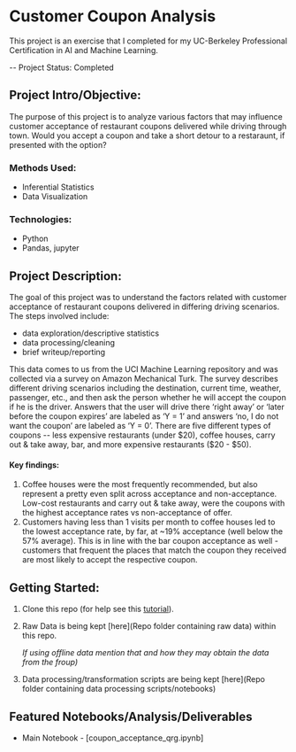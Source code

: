 # Customer Coupon Analysis
This project is an exercise that I completed for my UC-Berkeley Professional Certification in AI and Machine Learning. 

-- Project Status: Completed

## Project Intro/Objective:
The purpose of this project is to analyze various factors that may influence customer acceptance of restaurant coupons delivered while driving through town. Would you accept a coupon and take a short detour to a restaraunt, if presented with the option? 

### Methods Used:
* Inferential Statistics
* Data Visualization

### Technologies:
* Python
* Pandas, jupyter

## Project Description:
The goal of this project was to understand the factors related with customer acceptance of restaurant coupons delivered in differing driving scenarios. The steps involved include:
- data exploration/descriptive statistics
- data processing/cleaning
- brief writeup/reporting

This data comes to us from the UCI Machine Learning repository and was collected via a survey on Amazon Mechanical Turk. The survey describes different driving scenarios including the destination, current time, weather, passenger, etc., and then ask the person whether he will accept the coupon if he is the driver. Answers that the user will drive there ‘right away’ or ‘later before the coupon expires’ are labeled as ‘Y = 1’ and answers ‘no, I do not want the coupon’ are labeled as ‘Y = 0’. There are five different types of coupons -- less expensive restaurants (under $20), coffee houses, carry out & take away, bar, and more expensive restaurants ($20 - $50).

#### Key findings:
1. Coffee houses were the most frequently recommended, but also represent a pretty even split across acceptance and non-acceptance. Low-cost restaurants and carry out & take away, were the coupons with the highest acceptance rates vs non-acceptance of offer.
2. Customers having less than 1 visits per month to coffee houses led to the lowest acceptance rate, by far, at ~19% acceptance (well below the 57% average). This is in line with the bar coupon acceptance as well - customers that frequent the places that match the coupon they received are most likely to accept the respective coupon.
   
## Getting Started:

1. Clone this repo (for help see this [tutorial](https://help.github.com/articles/cloning-a-repository/)).
2. Raw Data is being kept [here](Repo folder containing raw data) within this repo.

    *If using offline data mention that and how they may obtain the data from the froup)*
    
3. Data processing/transformation scripts are being kept [here](Repo folder containing data processing scripts/notebooks)

## Featured Notebooks/Analysis/Deliverables
* Main Notebook - [coupon_acceptance_qrg.ipynb]

